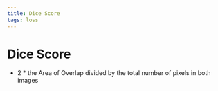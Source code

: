 ```yaml
---
title: Dice Score
tags: loss
---
```


# Dice Score
- 2 * the Area of Overlap divided by the total number of pixels in both images


























































